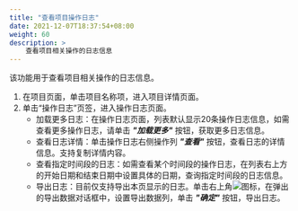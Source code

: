 ```yaml
---
title: "查看项目操作日志"
date: 2021-12-07T18:37:54+08:00
weight: 60
description: >
    查看项目相关操作的日志信息
---
```



该功能用于查看项目相关操作的日志信息。

1. 在项目页面，单击项目名称项，进入项目详情页面。
2. 单击“操作日志”页签，进入操作日志页面。
    - 加载更多日志：在操作日志页面，列表默认显示20条操作日志信息，如需查看更多操作日志，请单击 **_"加载更多"_** 按钮，获取更多日志信息。
    - 查看日志详情：单击操作日志右侧操作列 **_"查看"_** 按钮，查看日志的详情信息。支持复制详情内容。
    - 查看指定时间段的日志：如需查看某个时间段的操作日志，在列表右上方的开始日期和结束日期中设置具体的日期，查询指定时间段的日志信息。
    - 导出日志：目前仅支持导出本页显示的日志。单击右上角![](../../../images/download.png)图标，在弹出的导出数据对话框中，设置导出数据列，单击 **_"确定"_** 按钮，导出日志。

